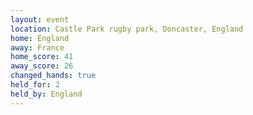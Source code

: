 ```yaml
---
layout: event
location: Castle Park rugby park, Doncaster, England
home: England
away: France
home_score: 41
away_score: 26
changed_hands: true
held_for: 2
held_by: England
---
```

